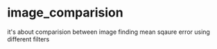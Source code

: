 # image_comparision
it's about  comparision between image  finding mean sqaure error
using different filters

